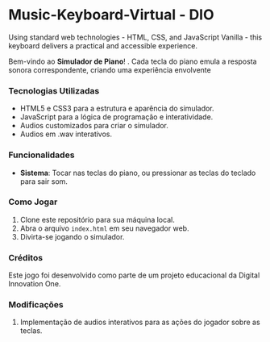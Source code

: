 # Music-Keyboard-Virtual - DIO
Using standard web technologies - HTML, CSS, and JavaScript Vanilla - this keyboard delivers a practical and accessible experience.

Bem-vindo ao **Simulador de Piano**! . Cada tecla do piano emula a resposta sonora correspondente, criando uma experiência envolvente

### Tecnologias Utilizadas

- HTML5 e CSS3 para a estrutura e aparência do simulador.
- JavaScript para a lógica de programação e interatividade.
- Audios customizados para criar o simulador.
- Audios em .wav interativos.

### Funcionalidades

- **Sistema**: Tocar nas teclas do piano, ou pressionar as teclas do teclado para sair som.

### Como Jogar

1. Clone este repositório para sua máquina local.
2. Abra o arquivo `index.html` em seu navegador web.
3. Divirta-se jogando o simulador.

### Créditos

Este jogo foi desenvolvido como parte de um projeto educacional da Digital Innovation One.

### Modificações

1. Implementação de audios interativos para as ações do jogador sobre as teclas.


